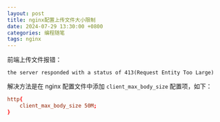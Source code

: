 ```yaml
---
layout: post
title: nginx配置上传文件大小限制
date: 2024-07-29 13:30:00 +0800
categories: 编程随笔
tags: nginx
---
```


前端上传文件报错：
```
the server responded with a status of 413(Request Entity Too Large)
```

解决方法是在 nginx 配置文件中添加 `client_max_body_size` 配置项，如下：
```conf
http{
    client_max_body_size 50M;
}
```
